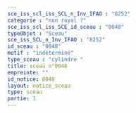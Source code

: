 ```yaml
---
sce_iss_scl_iss_SCL_n_Inv_IFAO : "8252"
categorie : "non royal ?"
sce_iss_scl_iss_SCE_id_sceau : "0048"
typeObjet : "Sceau"
sce_iss_SCL_n_Inv_IFAO : "8252"
id_sceau : "0048"
motif : "indéterminé"
type_sceau : "cylindre "
title: sceau n°0048
empreinte: ""
id_notice: 0048
layout: notice_sceau
type: sceau
partie: 1
---
```

